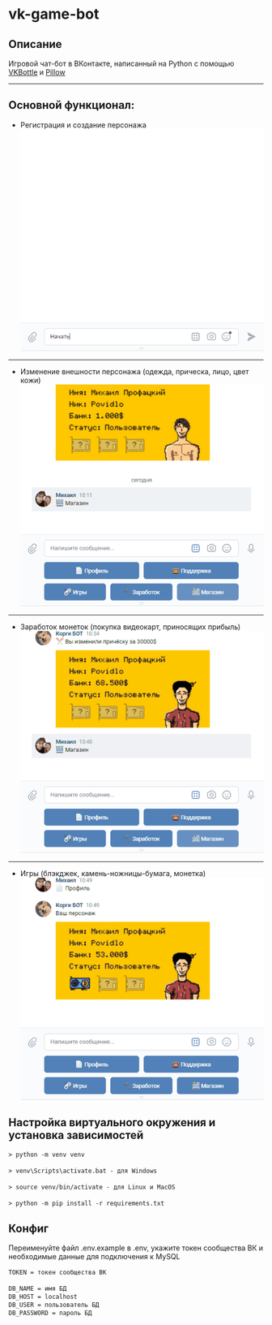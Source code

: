 # vk-game-bot
## Описание

Игровой чат-бот в ВКонтакте, написанный на Python с помощью <a href="https://github.com/vkbottle/vkbottle">VKBottle</a> и <a href="https://github.com/python-pillow/Pillow">Pillow</a>

---
## Основной функционал:
* Регистрация и создание персонажа
![register](files/gif/register.gif)
---
* Изменение внешности персонажа (одежда, прическа, лицо, цвет кожи)
![shop](files/gif/shop.gif)
---
* Заработок монеток (покупка видеокарт, приносящих прибыль)
![cards](files/gif/cards.gif)
--- 
* Игры (блэкджек, камень-ножницы-бумага, монетка)
![game](files/gif/game.gif)

## Настройка виртуального окружения и установка зависимостей
```
> python -m venv venv

> venv\Scripts\activate.bat - для Windows

> source venv/bin/activate - для Linux и MacOS

> python -m pip install -r requirements.txt
```

## Конфиг
Переименуйте файл .env.example в .env, укажите токен сообщества ВК и необходимые данные для подключения к MySQL
```
TOKEN = токен сообщества ВК

DB_NAME = имя БД
DB_HOST = localhost
DB_USER = пользователь БД
DB_PASSWORD = пароль БД
```
